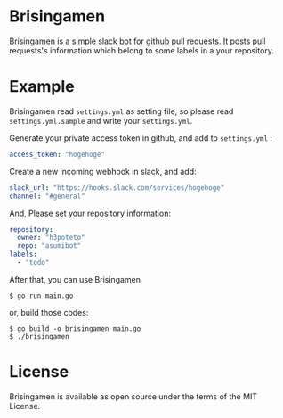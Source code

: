 # Brisingamen
Brisingamen is a simple slack bot for github pull requests.
It posts pull requests's information which belong to some labels in a your repository.

# Example
Brisingamen read `settings.yml` as setting file, so please read `settings.yml.sample` and write your `settings.yml`.

Generate your private access token in github, and add to `settings.yml` :

```yaml
access_token: "hogehoge"
```

Create a new incoming webhook in slack, and add:

```yaml
slack_url: "https://hooks.slack.com/services/hogehoge"
channel: "#general"
```

And, Please set your repository information:

```yaml
repository:
  owner: "h3poteto"
  repo: "asumibot"
labels:
  - "todo"
```

After that, you can use Brisingamen

```
$ go run main.go
```

or, build those codes:

```
$ go build -o brisingamen main.go
$ ./brisingamen
```




# License

Brisingamen is available as open source under the terms of the MIT License.
